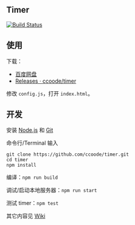 Timer
---

[![Build Status](https://travis-ci.org/ccoode/timer.svg?branch=master)](https://travis-ci.org/ccoode/timer)

## 使用

下载：

* [百度网盘](https://pan.baidu.com/s/1gfJniDH#list/path=%2FShared%2Ftimer&parentPath=%2FShared)
* [Releases · ccoode/timer](https://github.com/ccoode/timer/releases)

修改 `config.js`，打开 `index.html`。

## 开发

安装 [Node.js](https://nodejs.org/) 和 [Git](https://git-scm.com/)

命令行/Terminal 输入

```
git clone https://github.com/ccoode/timer.git
cd timer
npm install
```

编译：`npm run build`

调试/启动本地服务器：`npm run start`

测试 timer：`npm test`

其它内容见 [Wiki](https://github.com/ccoode/timer/wiki)

